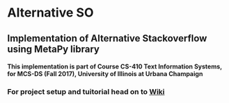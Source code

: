 # Alternative SO

## Implementation of Alternative Stackoverflow using MetaPy library
#### This implementation is part of Course CS-410 Text Information Systems, for MCS-DS (Fall 2017), University of Illinois at  Urbana Champaign 

### For project setup and tuitorial head on to [Wiki](https://github.com/zztop/alternative-so/wiki)





